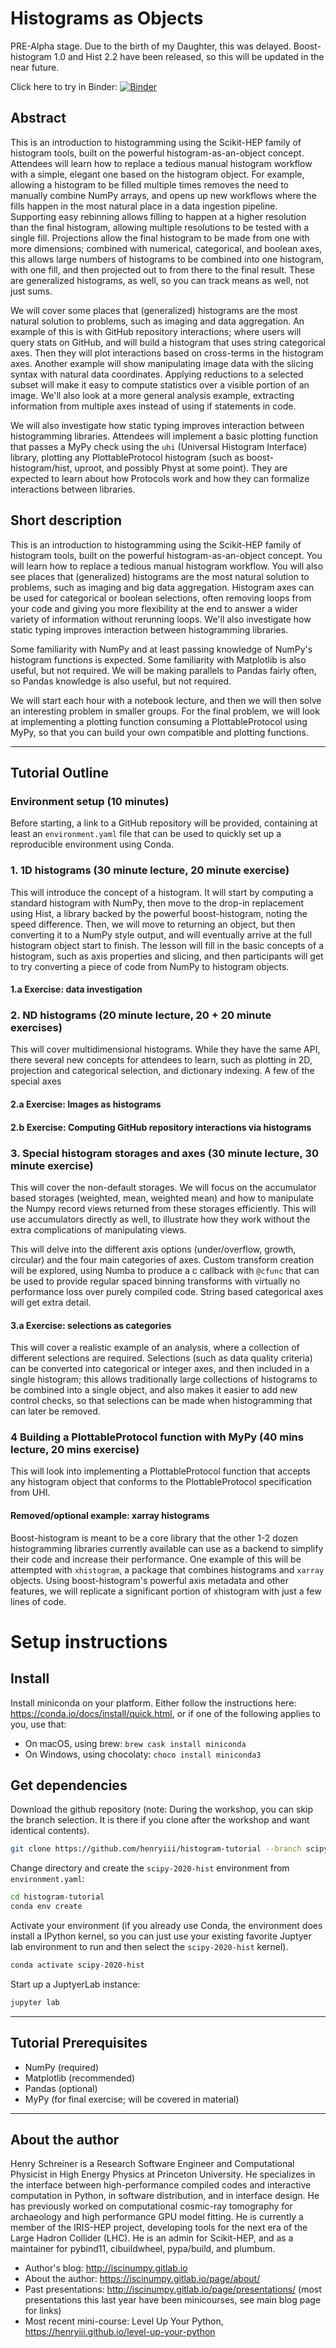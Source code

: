 # Histograms as Objects
PRE-Alpha stage. Due to the birth of my Daughter, this was delayed. Boost-histogram 1.0 and Hist 2.2 have been released, so this will be updated in the near future.

Click here to try in Binder: [![Binder](https://mybinder.org/badge_logo.svg)](https://mybinder.org/v2/gh/henryiii/histogram-tutorial/master?urlpath=lab/tree/1_1D_histograms.ipynb)

## Abstract


This is an introduction to histogramming using the Scikit-HEP family of histogram tools, built on the powerful histogram-as-an-object concept. Attendees will learn how to replace a tedious manual histogram workflow with a simple, elegant one based on the histogram object. For example, allowing a histogram to be filled multiple times removes the need to manually combine NumPy arrays, and opens up new workflows where the fills happen in the most natural place in a data ingestion pipeline. Supporting easy rebinning  allows filling to happen at a higher resolution than the final histogram, allowing multiple resolutions to be tested with a single fill. Projections allow the final histogram to be made from one with more dimensions; combined with numerical, categorical, and boolean axes, this allows large numbers of histograms to be combined into one histogram, with one fill, and then projected out to from there to the final result. These are generalized histograms, as well, so you can track means as well, not just sums.

We will cover some places that (generalized) histograms are the most natural solution to problems, such as imaging and data aggregation. An example of this is with GitHub repository interactions; where users will query stats on GitHub, and will build a histogram that uses string categorical axes. Then they will plot interactions based on cross-terms in the histogram axes. Another example will show manipulating image data with the slicing syntax with natural data coordinates. Applying reductions to a selected subset will make it easy to compute statistics over a visible portion of an image. We'll also look at a more general analysis example, extracting information from multiple axes instead of using if statements in code.

We will also investigate how static typing improves interaction between histogramming libraries. Attendees will implement a basic plotting function that passes a MyPy check using the `uhi` (Universal Histogram Interface) library, plotting any PlottableProtocol histogram (such as boost-histogram/hist, uproot, and possibly Physt at some point). They are expected to learn about how Protocols work and how they can formalize interactions between libraries.


## Short description

This is an introduction to histogramming using the Scikit-HEP family of histogram tools, built on the powerful histogram-as-an-object concept. You will learn how to replace a tedious manual histogram workflow. You will also see places that (generalized) histograms are the most natural solution to problems, such as imaging and big data aggregation. Histogram axes can be used for categorical or boolean selections, often removing loops from your code and giving you more flexibility at the end to answer a wider variety of information without rerunning loops. We'll also investigate how static typing improves interaction between histogramming libraries.


Some familiarity with NumPy and at least passing knowledge of NumPy's histogram functions is expected. Some familiarity with Matplotlib is also useful, but not required. We will be making parallels to Pandas fairly often, so Pandas knowledge is also useful, but not required.

We will start each hour with a notebook lecture, and then we will then solve an interesting problem in smaller groups. For the final problem, we will look at implementing a plotting function consuming a PlottableProtocol using MyPy, so that you can build your own compatible and plotting functions.

---

## Tutorial Outline

### Environment setup (10 minutes)

Before starting, a link to a GitHub repository will be provided, containing at least an `environment.yaml` file that can be used to quickly set up a reproducible environment using Conda.

### 1. 1D histograms (30 minute lecture, 20 minute exercise)

This will introduce the concept of a histogram. It will start by computing a standard histogram with NumPy, then move to the drop-in replacement using Hist, a library backed by the powerful boost-histogram, noting the speed difference.  Then, we will move to returning an object, but then converting it to a NumPy style output, and will eventually arrive at the full histogram object start to finish. The lesson will fill in the basic concepts of a histogram, such as axis properties and slicing, and then participants will get to try converting a piece of code from NumPy to histogram objects.

#### 1.a Exercise: data investigation

### 2. ND histograms (20 minute lecture, 20 + 20 minute exercises)

This will cover multidimensional histograms. While they have the same API, there several new concepts for attendees to learn, such as plotting in 2D, projection and categorical selection, and dictionary indexing. A few of the special axes 

#### 2.a Exercise: Images as histograms

#### 2.b Exercise: Computing GitHub repository interactions via histograms

### 3. Special histogram storages and axes (30 minute lecture, 30 minute exercise)

This will cover the non-default storages. We will focus on the accumulator based storages (weighted, mean, weighted mean) and how to manipulate the Numpy record views returned from these storages efficiently. This will use accumulators directly as well, to illustrate how they work without the extra complications of manipulating views.

This will delve into the different axis options (under/overflow, growth, circular) and the four main categories of axes. Custom transform creation will be explored, using Numba to produce a c callback with `@cfunc` that can be used to provide regular spaced binning transforms with virtually no performance loss over purely compiled code. String based categorical axes will get extra detail.

#### 3.a Exercise: selections as categories

This will cover a realistic example of an analysis, where a collection of different selections are required. Selections (such as data quality criteria) can be converted into categorical or integer axes, and then included in a single histogram; this allows traditionally large collections of histograms to be combined into a single object, and also makes it easier to add new control checks, so that selections can be made when histogramming that can later be removed.

### 4 Building a PlottableProtocol function with MyPy (40 mins lecture, 20 mins exercise)

This will look into implementing a PlottableProtocol function that accepts any histogram object that conforms to the PlottableProtocol specification from UHI.



#### Removed/optional example: xarray histograms

Boost-histogram is meant to be a core library that the other 1-2 dozen histogramming libraries currently available can use as a backend to simplify their code and increase their performance.  One example of this will be attempted with `xhistogram`, a package that combines histograms and `xarray` objects. Using boost-histogram's powerful axis metadata and other features, we will replicate a significant portion of xhistogram with just a few lines of code.


# Setup instructions


## Install

Install miniconda on your platform. Either follow the instructions here:
<https://conda.io/docs/install/quick.html>, or if one of the following applies
to you, use that:

* On macOS, using brew: `brew cask install miniconda`
* On Windows, using chocolaty: `choco install miniconda3`

## Get dependencies

Download the github repository (note: During the workshop, you can skip the branch selection.
It is there if you clone after the workshop and want identical contents).

```bash
git clone https://github.com/henryiii/histogram-tutorial --branch scipy2020
```

Change directory and create the `scipy-2020-hist` environment from `environment.yaml`:

```bash
cd histogram-tutorial
conda env create
```

Activate your environment (if you already use Conda, the environment does
install a IPython kernel, so you can just use your existing favorite Juptyer
lab environment to run and then select the `scipy-2020-hist` kernel).

```bash
conda activate scipy-2020-hist
```

Start up a JuptyerLab instance:

```bash
jupyter lab
```


---

## Tutorial Prerequisites

* NumPy (required)
* Matplotlib (recommended)
* Pandas (optional)
* MyPy (for final exercise; will be covered in material)

---

## About the author

Henry Schreiner is a Research Software Engineer and Computational Physicist in High Energy Physics at Princeton University. He specializes in the interface between high-performance compiled codes and interactive computation in Python, in software distribution, and in interface design. He has previously worked on computational cosmic-ray tomography for archaeology and high performance GPU model fitting. He is currently a member of the IRIS-HEP project, developing tools for the next era of the Large Hadron Collider (LHC). He is an admin for Scikit-HEP, and as a maintainer for pybind11, cibuildwheel, pypa/build, and plumbum.

* Author's blog: http://iscinumpy.gitlab.io
* About the author: https://iscinumpy.gitlab.io/page/about/
* Past presentations: http://iscinumpy.gitlab.io/page/presentations/ (most presentations this last year have been minicourses, see main blog page for links)
* Most recent mini-course: Level Up Your Python, https://henryiii.github.io/level-up-your-python

